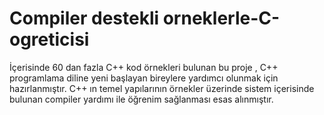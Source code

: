 # Compiler destekli orneklerle-C-ogreticisi
İçerisinde 60 dan fazla C++ kod örnekleri bulunan bu proje , C++ programlama diline yeni başlayan bireylere yardımcı olunmak için hazırlanmıştır.
C++ ın temel yapılarının örnekler üzerinde sistem içerisinde bulunan compiler yardımı ile öğrenim sağlanması esas alınmıştır.
